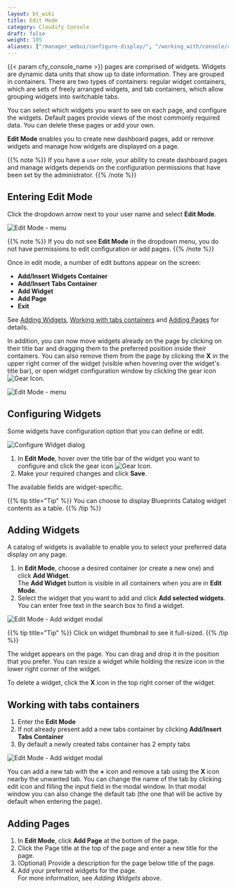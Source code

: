 ```yaml
---
layout: bt_wiki
title: Edit Mode
category: Cloudify Console
draft: false
weight: 105
aliases: ["/manager_webui/configure-display/", "/working_with/console/configure-display/"]
---
```


{{< param cfy_console_name >}} pages are comprised of widgets.
Widgets are dynamic data units that show up to date information. They are grouped in containers. 
There are two types of containers: regular widget containers, which are sets of freely arranged widgets, and tab containers, which allow grouping widgets into switchable tabs.

You can select which widgets you want to see on each page, and configure the widgets.
Default pages provide views of the most commonly required data. You can delete these pages or add your own.

**Edit Mode** enables you to create new dashboard pages, add or remove widgets and manage how widgets are displayed on a page.

{{% note %}}
If you have a `user` role, your ability to create dashboard pages and manage widgets depends on the configuration permissions that have been set by the administrator.
{{% /note %}} 


## Entering Edit Mode

Click the dropdown arrow next to your user name and select **Edit Mode**. 

![Edit Mode - menu]( /images/ui/customization/edit-mode_menu.png )

{{% note %}}
If you do not see **Edit Mode** in the dropdown menu, you do not have permissions to edit configuration or add pages.
{{% /note %}} 

Once in edit mode, a number of edit buttons appear on the screen:
* **Add/Insert Widgets Container**
* **Add/Insert Tabs Container**
* **Add Widget**
* **Add Page**
* **Exit**

See [Adding Widgets](#adding-widgets), [Working with tabs containers](#working-with-tabs-containers) and [Adding Pages](#adding-pages) for details.

In addition, you can now move widgets already on the page by clicking on their title bar and dragging them to the preferred position inside their containers.
You can also remove them from the page by clicking the **X** in the upper right corner of the widget (visible when hovering over the widget's title bar), or open widget configuration window by clicking the gear icon ![Gear Icon]( /images/ui/icons/gear-icon.png ).

![Edit Mode - menu]( /images/ui/customization/edit-mode_overview.png )


## Configuring Widgets

Some widgets have configuration option that you can define or edit.

![Configure Widget dialog]( /images/ui/customization/configure-widget.png )

 1. In **Edit Mode**, hover over the title bar of the widget you want to configure and click the gear icon ![Gear Icon]( /images/ui/icons/gear-icon.png ).
 2. Make your required changes and click **Save**.   
    
The available fields are widget-specific.

{{% tip title="Tip" %}}
You can choose to display Blueprints Catalog widget contents as a table.
{{% /tip %}}


## Adding Widgets

A catalog of widgets is available to enable you to select your preferred data display on any page.

1. In **Edit Mode**, choose a desired container (or create a new one) and click **Add Widget**.   
   The **Add Widget** button is visible in all containers when you are in **Edit Mode**.  
2. Select the widget that you want to add and click **Add selected widgets**.   
   You can enter free text in the search box to find a widget.

![Edit Mode - Add widget modal]( /images/ui/customization/edit-mode_add-widget-modal.png )

{{% tip title="Tip" %}}
Click on widget thumbnail to see it full-sized.
{{% /tip %}}

The widget appears on the page. You can drag and drop it in the position that you prefer.
You can resize a widget while holding the resize icon in the lower right corner of the widget.

To delete a widget, click the **X** icon in the top right corner of the widget.


## Working with tabs containers

1. Enter the **Edit Mode**
2. If not already present add a new tabs container by clicking **Add/Insert Tabs Container**  
3. By default a newly created tabs container has 2 empty tabs 

![Edit Mode - Add widget modal]( /images/ui/customization/edit-mode_tabs.png )

You can add a new tab with the **+** icon and remove a tab using the **X** icon nearby the unwanted tab.
You can change the name of the tab by clicking edit icon and filling the input field in the modal window. 
In that modal window you can also change the default tab (the one that will be active by default when entering the page).


## Adding Pages

1. In **Edit Mode**, click **Add Page** at the bottom of the page.
2. Click the Page title at the top of the page and enter a new title for the page.
3. (Optional) Provide a description for the page below title of the page.
4. Add your preferred widgets for the page.   
   For more information, see *Adding Widgets* above.
